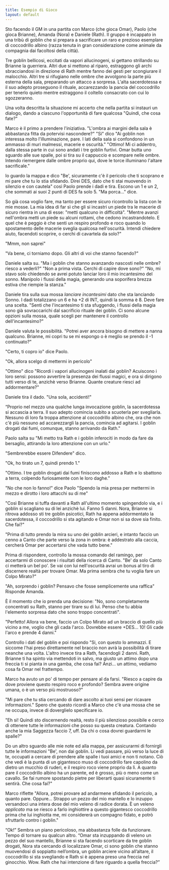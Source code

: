```yaml
---
title: Esempio di Gioco
layout: default
---
```

Sto facendo il GM in una partita con Marco (che gioca Omar), Paolo (che gioca Brianne), Amanda (Nora) e Daniele (Rath). Il gruppo è incappato in una tribù di goblin che si prepara a sacrificare un raro e prezioso esemplare di coccodrillo albino (razza tenuta in gran considerazione come animale da compagnia dai facoltosi della città).

Tre goblin bellicosi, eccitati da vapori allucinogeni, si gettano strillando su Brianne la guerriera. Altri due si mettono al riparo, estraggono gli archi sbracciandosi in direzione di Rath mentre fanno dei gesti per scongiurare il malocchio. Altri tre si rifugiano nelle ombre che avvolgono la parte più esterna della sala, preparando un attacco a sorpresa. L'alta sacerdotessa e il suo adepto proseguono il rituale, accarezzando la pancia del coccodrillo per tenerlo quieto mentre estraggono il coltello consacrato con cui lo sgozzeranno.

Una volta descritta la situazione mi accerto che nella partita si instauri un dialogo, dando a ciascuno l'opportunità di fare qualcosa "Quindi, che cosa fate?"

Marco è il primo a prendere l'iniziativa. "L'ombra ai margini della sala è abbastanza fitta da potervisi nascondere?" "Si" dico "Ai goblin non interessa molto l'illuminazione, pare. I lati della sala  si confondono in un ammasso di muri malmessi, macerie e oscurità." "Ottimo! Mi ci addentro, dalla stessa parte in cui sono andati i tre goblin furtivi. Omar butta uno sguardo alle sue spalle, poi si tira su il cappuccio e scompare nelle ombre. Intendo riemergere dalle ombre proprio qui, dove le torce illuminano l'altare sacrificale."

Io guardo la mappa e dico "Be', sicuramente c'è il pericolo che ti scoprano e mi pare che tu lo stia sfidando. Direi DES, dato che ti stai muovendo in silenzio e con cautela" così Paolo prende i dadi e tira. Escono un 1 e un 2, che sommati ai suoi 2 punti di DES fa solo 5. "Ma porca..." dice.

So già cosa voglio fare, ma tanto per essere sicuro ricontrollo la lista con le mie mosse. La mia idea di far sì che gli si incastri un piede tra le macerie di sicuro rientra in una di esse: "metti qualcuno in difficoltà". "Mentre avanzi nell'ombra metti un piede su alcuni rottami, che cedono incastrandotelo. E quel che è peggio è che senti un respiro profondo e roco quando lo spostamento delle macerie sveglia qualcosa nell'oscurità. Intendi chiedere aiuto, facendoti scoprire, o cerchi di cavartela da solo?"

"Mmm, non saprei"

"Va bene, ci torniamo dopo. Gli altri di voi che stanno facendo?"

Daniele salta su. "Ma i goblin che stanno avanzando nascosti nelle ombre? riesco a vederli?" "Non a prima vista. Cerchi di capire dove sono?" "No, mi stavo solo chiedendo se avrei potuto lanciar loro il mio incantesimo del sonno. Manipolo i flussi della magia, generando una soporifera brezza estiva che riempie la stanza."

Daniele tira sulla sua mossa *lanciare incantesimi* dato che sta lanciando Sonno. I dadi totalizzano un 6 e ha +2 di INT, quindi la somma è 8. Deve fare una scelta. "Senti che l'incantesimo ti sta sfuggendo, i flussi della magia sono già sovraccarichi dal sacrificio rituale dei goblin. Ci sono alcune opzioni sulla mossa, quale scegli per mantenere il controllo dell'incantesimo?"

Daniele valuta le possibilità. "Potrei aver ancora bisogno di mettere a nanna qualcuno. Brianne, mi copri tu se mi espongo o è meglio se prendo il -1 continuato?"

"Certo, ti copro io" dice Paolo.

"Ok, allora scelgo di mettermi in pericolo"

"Ottimo" dico "Ricordi i vapori allucinogeni inalati dai goblin? Acuiscono i loro sensi: possono avvertire la presenza dei flussi magici, e ora si dirigono tutti verso di te, anzichè verso Brianne. Quante creature riesci ad addormentare?"

Daniele tira il dado. "Una sola, accidenti!"

“Proprio nel mezzo una qualche lunga invocazione goblin, la sacerdotessa si accascia a terra. Il suo adepto comincia subito a scuoterla per svegliarla. Nessuno di loro fa troppa attenzione al coccodrillo albino che, ora che non c'è più nessuno ad accarezzargli la pancia, comincia ad agitarsi. I goblin drogati dai fumi, comunque, stanno arrivando da Rath."

Paolo salta su "Mi metto tra Rath e i goblin inferociti in modo da fare da bersaglio, attirando la loro attenzione con un urlo."

"Sembrerebbe essere Difendere" dico.

"Ok, ho tirato un 7, quindi prendo 1."

"Ottimo. I tre goblin drogati dai fumi finiscono addosso a Rath e lo sbattono a terra, colpendo furiosamente con le loro daghe."

"No che non lo fanno!" dice Paolo "Spendo la mia presa per mettermi in mezzo e dirotto i loro attacchi su di me"

"Così Brianne si tuffa davanti a Rath all'ultimo momento spingendolo via, e i goblin si scagliano su di lei anzichè lui. Fanno 5 danni. Nora, Brianne si ritrova addosso sti tre goblin psicotici, Rath ha appena addormentato la sacerdotessa, il coccodrillo si sta agitando e Omar non si sa dove sia finito. Che fai?"

"Prima di tutto prendo la mira su uno dei goblin arcieri, e intanto faccio un cenno a Canto che parte verso la zona in ombra:  è addestrato alla caccia, cercherà Omar per accertarsi che vada tutto bene."

Prima di rispondere, controllo la mossa comando del ramingo, per accertarmi di conoscere i risultati della ricerca di Canto. "Be' da solo Canto ci metterà un bel po'. Se vai con lui nell'oscurità avrai un bonus al tiro di discernere realtà per trovare Omar. Ma prima sembra che tu voglia fare un Colpo Mirato?"

"Ah, sorprendo i goblin? Pensavo che fosse semplicemente una raffica" Risponde Amanda.

È il momento che io prenda una decisione: "No, sono completamente concentrati su Rath, stanno per tirare su di lui. Penso che tu abbia l'elemento sorpresa dato che sono troppo concentrati".

"Perfetto! Allora va bene, faccio un Colpo Mirato ad un braccio di quello più vicino a me, voglio che gli cada l'arco. Dovrebbe essere +DES... 10! Gli cade l'arco e prende 4 danni."

Controllo i dati del goblin e poi rispondo "Si, con questo lo ammazzi. E siccome l'hai preso direttamente nel braccio non avrà la possibilità di tirare neanche una volta.  L'altro invece tira a Rath, facendogli 2 danni. Rath, Brianne ti ha spinto via mettendoti in salvo, ma giusto un attimo dopo una freccia ti si pianta in una gamba, che cosa fai? Anzi... un attimo, vediamo cosa fa Omar nel frattempo.

Marco ha avuto un po' di tempo per pensare al da farsi. "Riesco a capire da dove proviene questo respiro roco e profondo? Sembra avere origine umana, o è un verso più mostruoso?"

"Mi pare che tu stia cercando di dare ascolto ai tuoi sensi per ricavare informazioni." Spero che questo ricordi a Marco che c'è una mossa che se ne occupa, invece di doverglielo specificare io.

"Eh si! Quindi sto discernendo realtà, resto il più silenzioso possibile e cerco di ottenere tutte le informazioni che posso su questa creatura. Contando anche la mia Saggezza faccio 7, uff. Da chi o cosa dovrei guardarmi le spalle?"

Do un altro sguardo alle mie note ed alla mappa, per assicurarmi di fornirgli tutte le informazioni "Be', non dai goblin. Li vedi passare, più verso la luce di te, occupati a cercare di prendere alle spalle i tuoi amici e non ti notano. Ciò che vedi è la punta di un gigantesco muso di coccodrillo fare capolino da dietro un mucchio di ruderi, e il respiro roco viene proprio da lì. A quanto pare il coccodrillo albino ha un parente, ed è grosso, più o meno come un cavallo. Se fai rumore spostando pietre per liberarti quasi sicuramente ti sentirà. Che cosa fai?"

Marco riflette "Allora, potrei provare ad andarmene sfidando il pericolo, a quanto pare. Oppure... Strappo un pezzo del mio mantello e lo inzuppo versandoci una intera dose del mio veleno di radice dorata. È un veleno *applicato* ma se riesco a farlo inghiottire a questo gigantesco coccodrillo prima che lui inghiotta me, mi considererà un compagno fidato, e potrò sfruttarlo contro i goblin."

“Ok!” Sembra un piano pericoloso, ma abbastanza folle da funzionare. Tempo di tornare su qualcun altro. “Omar sta inzuppando di veleno un pezzo del suo mantello, Brianne si sta facendo scorticare da tre goblin drogati, Nora sta cercando di localizzare Omar, ci sono goblin che stanno muovendosi di soppiatto nell’ombra, un goblin arciere vicino all’altare, il coccodrillo si sta svegliando e Rath si è appena preso una freccia nel ginocchio. Wow. Rath che hai intenzione di fare riguardo a quella freccia?”
